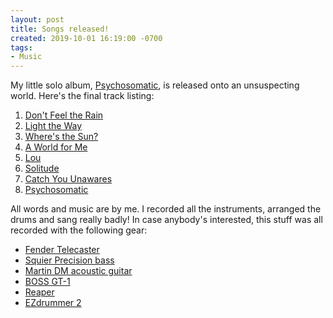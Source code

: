 ```yaml
---
layout: post
title: Songs released!
created: 2019-10-01 16:19:00 -0700
tags:
- Music
---
```


My little solo album, [Psychosomatic][psychosomatic-album], is released onto an unsuspecting world. Here's the final track listing:

1. [Don't Feel the Rain][dont-feel-the-rain]
2. [Light the Way][light-the-way]
3. [Where's the Sun?][wheres-the-sun]
4. [A World for Me][a-world-for-me]
5. [Lou][lou]
6. [Solitude][solitude]
7. [Catch You Unawares][catch-you-unawares]
8. [Psychosomatic][psychosomatic]

All words and music are by me. I recorded all the instruments, arranged the drums and sang really badly! In case anybody's interested, this stuff was all recorded with the following gear:

* [Fender Telecaster][telecaster]
* [Squier Precision bass][precision]
* [Martin DM acoustic guitar][martin-guitars]
* [BOSS GT-1][boss-gt-1]
* [Reaper][reaper]
* [EZdrummer 2][ezdrummer-2]

[a-world-for-me]: https://soundcloud.com/richardthepeace/a-world-for-me
[boss-gt-1]: https://www.boss.info/us/products/gt-1/
[catch-you-unawares]: https://soundcloud.com/richardthepeace/catch-you-unawares
[dont-feel-the-rain]: https://soundcloud.com/richardthepeace/dont-feel-the-rain
[ezdrummer-2]: https://www.toontrack.com/product/ezdrummer-2
[light-the-way]: https://soundcloud.com/richardthepeace/light-the-way
[lou]: https://soundcloud.com/richardthepeace/lou
[martin-guitars]: https://www.martinguitar.com/guitars/
[precision]: https://shop.fender.com/en-US/squier-electric-basses/precision-bass/affinity-series-precision-bass-pj/0370500505.html
[psychosomatic]: https://soundcloud.com/richardthepeace/psychosomatic
[psychosomatic-album]: https://soundcloud.com/richardthepeace/sets/psychosomatic
[reaper]: http://reaper.fm/
[solitude]: https://soundcloud.com/richardthepeace/solitude
[telecaster]: https://shop.fender.com/en-US/electric-guitars/telecaster/
[wheres-the-sun]: https://soundcloud.com/richardthepeace/wheres-the-sun
